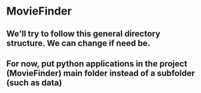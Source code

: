 # MovieFinder

## We'll try to follow this general directory structure.  We can change if need be.
## For now, put python applications in the project (MovieFinder) main folder instead of a subfolder (such as data)